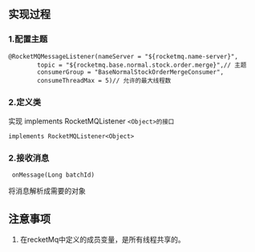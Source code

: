 ## 实现过程

### 1.配置主题

```
@RocketMQMessageListener(nameServer = "${rocketmq.name-server}",
        topic = "${rocketmq.base.normal.stock.order.merge}",// 主题
        consumerGroup = "BaseNormalStockOrderMergeConsumer",
        consumeThreadMax = 5)// 允许的最大线程数
```

### 2.定义类

实现 implements RocketMQListener `<Object>的接口`

```
implements RocketMQListener<Object>
```


### 2.接收消息

```
 onMessage(Long batchId) 
```

将消息解析成需要的对象

## 注意事项

1. 在recketMq中定义的成员变量，是所有线程共享的。
